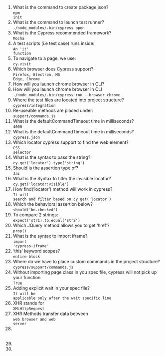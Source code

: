 1. What is the command to create package.json?
<br><code>npm init</code>
2. What is the command to launch test runner?
<br><code>./node_modules/.bin/cypress open</code>
3. What is the Cypress recommended framework?
<br><code>Mocha</code>
4. A test scripts (i.e test case) runs inside:
<br><code>An 'it' function</code>
5. To navigate to a page, we use:
<br><code>cy.visit</code>
6. Which browser does Cypress support?
<br><code>Firefox, Electron, MS Edge, Chrome</code>
7. How will you launch chrome browser in CLI?
<br><code></code>
8. How will you launch chrome browser in CLI
<br><code>./node_modules/.bin/cypress run --browser chrome</code>
9. Where the test files are located into project structure?
<br><code>cypress/integration</code>
10. Re-useable methods are placed under:
<br><code>support/commands.js</code>
11. What is the defaultCommandTimeout time in milliseconds?
<br><code>4000</code>
12. What is the defaultCommandTimeout time in milliseconds?
<br><code>cypress.json</code>
13. Which locator cypress support to find the web element?
<br><code>CSS selector</code>
14. What is the syntax to pass the string?
<br><code>cy.get('locator').type('string')</code>
15. Should is the assertion type of?
<br><code>Jai</code>
16. What is the Syntax to filter the invisible locator?
<br><code>cy.get('locator:visible')</code>
17. How find(‘locator’) method will work in cypress?
<br><code>It will search and filter based on cy.get('locator')</code>
18. Which the behavioral assertion below?
<br><code>should('be.checked')</code>
19. To compare 2 strings:
<br><code>expect('str1).to.equal('str2')</code>
20. Which JQuery method allows you to get ‘href’?
<br><code>prop()</code>
21. What is the syntax to import iframe?
<br><code>import 'cypress-iframe'</code>
22. ‘this’ keyword scopes?
<br><code>entire block</code>
23. Where do we have to place custom commands in the project structure?
<br><code>cypress/support/commands.js</code>
24. Without importing page class in you spec file, cypress will not pick up your function
<br><code>True</code>
25. Adding explicit wait in your spec file?
<br><code>It will be applicable only after the wait specific line</code>
26. XHR stands for
<br><code>XMLHttpRequest</code>
27. XHR Methods transfer data between
<br><code>web browser and web server</code>
28. 
<br><code></code>
29. 
<br><code></code>
30. 
<br><code></code>